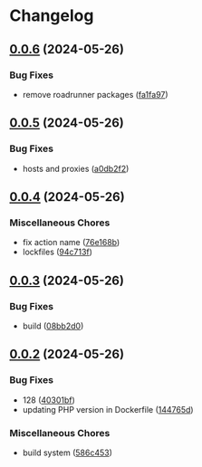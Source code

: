 # Changelog

## [0.0.6](https://github.com/The-IT-Dept/roadmap/compare/v0.0.5...v0.0.6) (2024-05-26)


### Bug Fixes

* remove roadrunner packages ([fa1fa97](https://github.com/The-IT-Dept/roadmap/commit/fa1fa973bae3642fcaf0cfe5e24d0267108f742c))

## [0.0.5](https://github.com/The-IT-Dept/roadmap/compare/v0.0.4...v0.0.5) (2024-05-26)


### Bug Fixes

* hosts and proxies ([a0db2f2](https://github.com/The-IT-Dept/roadmap/commit/a0db2f2041bab594e4fd9c65136a09d6f9606c92))

## [0.0.4](https://github.com/The-IT-Dept/roadmap/compare/v0.0.3...v0.0.4) (2024-05-26)


### Miscellaneous Chores

* fix action name ([76e168b](https://github.com/The-IT-Dept/roadmap/commit/76e168b67d43d83b0cd3634b662489fc2ebc9255))
* lockfiles ([94c713f](https://github.com/The-IT-Dept/roadmap/commit/94c713f5a3f45e31f7712d6bd19084d4232c829b))

## [0.0.3](https://github.com/The-IT-Dept/roadmap/compare/v0.0.2...v0.0.3) (2024-05-26)


### Bug Fixes

* build ([08bb2d0](https://github.com/The-IT-Dept/roadmap/commit/08bb2d05d53cc14110e5abca7e6683e8fc87e0b6))

## [0.0.2](https://github.com/The-IT-Dept/roadmap/compare/v0.0.1...v0.0.2) (2024-05-26)


### Bug Fixes

* 128 ([40301bf](https://github.com/The-IT-Dept/roadmap/commit/40301bf59184f3a1f7634f1cc4881f41dd5ab21a))
* updating PHP version in Dockerfile ([144765d](https://github.com/The-IT-Dept/roadmap/commit/144765d9bcebd85eec3ad2e3399e3a04cd033f4c))


### Miscellaneous Chores

* build system ([586c453](https://github.com/The-IT-Dept/roadmap/commit/586c453d5318fdb1c0ee7c45af1aa96fd1522371))
